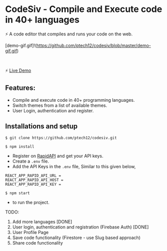 # CodeSiv - Compile and Execute code in 40+ languages

⚡️ A code editor that compiles and runs your code on the web.
<!-- <img src="https://github.com/ptech12/codesiv/blob/master/login-demo.png" />
<img src="https://github.com/ptech12/codesiv/blob/master/demo.png" /> -->

[demo-gif.gif]!(https://github.com/ptech12/codesiv/blob/master/demo-gif.gif)

<br />

⚡️ <a href="https://master--comforting-semolina-e1fa22.netlify.app/" target="__blank">Live Demo</a>


## Features: 
- Compile and execute code in 40+ programming languages.
- Switch themes from a list of available themes.
- User Login, authentication and register.

## Installations and setup

```
$ git clone https://github.com/ptech12/codesiv.git
```

```
$ npm install
```
-  Register on <a href="https://rapidapi.com/judge0-official/api/judge0-ce/pricing" target="__blank">RapidAPI</a> and get your API keys.
- Create a `.env` file.
- Add the API Keys in the `.env` file, Similar to this given below,
```
REACT_APP_RAPID_API_URL = 
REACT_APP_RAPID_API_HOST = 
REACT_APP_RAPID_API_KEY = 
```
```
$ npm start
```
- to run the project.



TODO:

1. Add more languages [DONE]
2. User login, authentication and registration (Firebase Auth) [DONE] 
3. User Profile Page
4. Save code functionality (Firestore - use Slug based approach)
5. Share code functionality

